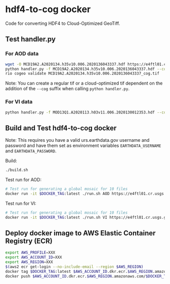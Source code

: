 # hdf4-to-cog docker

Code for converting HDF4 to Cloud-Optimized GeoTiff. 

## Test handler.py

### For AOD data

```bash
wget -O MCD19A2.A2020134.h35v10.006.2020136043337.hdf https://e4ftl01.cr.usgs.gov/MOTA/MCD19A2.006/2020.05.13/MCD19A2.A2020134.h35v10.006.2020136043337.hdf
python handler.py -f MCD19A2.A2020134.h35v10.006.2020136043337.hdf --cog --collection AOD
rio cogeo validate MCD19A2.A2020134.h35v10.006.2020136043337_cog.tif
```

Note: You can create a regular tif or a cloud-optimized tif dependent on the
addition of the `--cog` suffix when calling `python handler.py`.

### For VI data

```bash
python handler.py -f MOD13Q1.A2020113.h03v11.006.2020130012353.hdf --cog -c VI
```

## Build and Test hdf4-to-cog docker

Note: This requires you have a valid urs.earthdata.gov username and password and
have them set as environment variables `EARTHDATA_USERNAME` and
`EARTHDATA_PASSWORD`.

Build:

```bash
./build.sh
```

Test run for AOD:

```bash
# Test run for generating a global mosaic for 10 files
docker run -it $DOCKER_TAG:latest ./run.sh AOD https://e4ftl01.cr.usgs.gov/MOTA/MCD19A2.006/2020.05.13/ 2
```

Test run for VI:

```bash
# Test run for generating a global mosaic for 10 files
docker run -it $DOCKER_TAG:latest ./run.sh VI https://e4ftl01.cr.usgs.gov/MOLT/MOD13Q1.006/2020.04.22/ 10
```

## Deploy docker image to AWS Elastic Container Registry (ECR)

```bash
export AWS_PROFILE=XXX
export AWS_ACCOUNT_ID=XXX
export AWS_REGION=XXX
$(aws2 ecr get-login --no-include-email --region $AWS_REGION)
docker tag $DOCKER_TAG:latest $AWS_ACCOUNT_ID.dkr.ecr.$AWS_REGION.amazonaws.com/$DOCKER_TAG:latest
docker push $AWS_ACCOUNT_ID.dkr.ecr.$AWS_REGION.amazonaws.com/$DOCKER_TAG:latest
```


